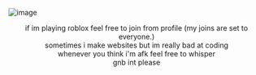 ![image](https://github.com/butchervanity/butchervanity/assets/82378861/104f9a0a-1833-4a21-ae2a-9646ae57d22c)
<p align="center">
if im playing roblox feel free to join from profile (my joins are set to everyone.)
<br>
sometimes i make websites but im really bad at coding
<br>
whenever you think i'm afk feel free to whisper
<br>
gnb int please
